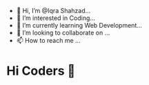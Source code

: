 - 👋 Hi, I’m @Iqra Shahzad...
- 👀 I’m interested in Coding...
- 🌱 I’m currently learning Web Development...
- 💞️ I’m looking to collaborate on ...
- 📫 How to reach me ...

<!---
iqrawd/iqrawd is a ✨ special ✨ repository because its `README.md` (this file) appears on your GitHub profile.
You can click the Preview link to take a look at your changes.
--->
# Hi Coders 👋

